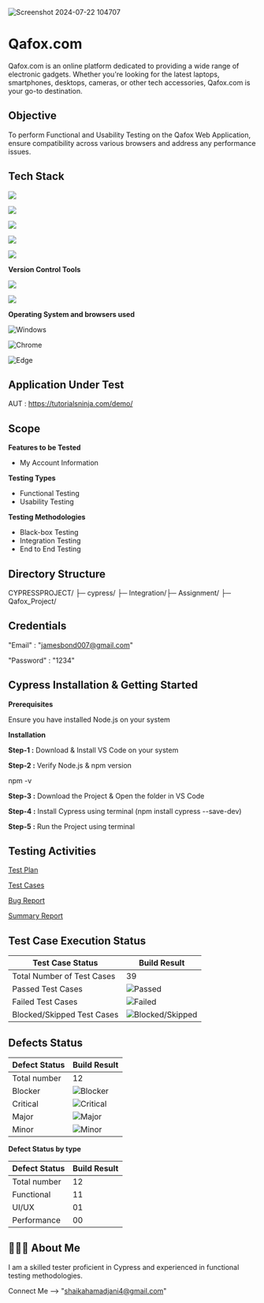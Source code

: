 
![Screenshot 2024-07-22 104707](https://github.com/user-attachments/assets/7f79bfaa-6004-4484-88e3-47a041aa22d3)

# Qafox.com

Qafox.com is an online platform dedicated to providing a wide range of electronic gadgets. Whether you're looking for the latest laptops, smartphones, desktops, cameras, or other tech accessories, Qafox.com is your go-to destination.


## Objective
To perform Functional and Usability Testing on the Qafox Web Application, ensure compatibility across various browsers and address any performance issues.
## Tech Stack
![](https://img.shields.io/badge/Cypress-17202C?logo=cypress&logoColor=white&style=flat)

![](https://img.shields.io/badge/Node.js-43853D?logo=node.js&logoColor=white&style=flat)

![](https://img.shields.io/badge/JavaScript-F7DF1E?logo=javascript&logoColor=white&style=flat)

![](https://img.shields.io/badge/HTML-E34F26?logo=html5&logoColor=white&style=flat)

![](https://img.shields.io/badge/CSS-1572B6?logo=css3&logoColor=white&style=flat)

**Version Control Tools**

![](https://img.shields.io/badge/Git-F05032?logo=git&logoColor=white&style=flat)

![](https://img.shields.io/badge/GitHub-181717?logo=github&logoColor=white&style=flat)

**Operating System and browsers used**

![Windows](https://img.shields.io/badge/Windows-00ADEF?logo=windows&logoColor=white&style=flat)

![Chrome](https://img.shields.io/badge/Chrome-4285F4?logo=google-chrome&logoColor=white&style=flat)

![Edge](https://img.shields.io/badge/Edge-5C2D91?logo=microsoft-edge&logoColor=white&style=flat)




## Application Under Test
AUT : https://tutorialsninja.com/demo/
## Scope
**Features to be Tested**

- My Account Information

**Testing Types**

- Functional Testing
- Usability Testing

**Testing Methodologies**

- Black-box Testing
- Integration Testing
- End to End Testing




## Directory Structure
CYPRESSPROJECT/ ├─ cypress/ ├─ Integration/├─ Assignment/ ├─ Qafox_Project/
## Credentials
"Email" : "jamesbond007@gmail.com"

"Password" : "1234"
## Cypress Installation & Getting Started

**Prerequisites**

Ensure you have installed Node.js on your system

**Installation**

**Step-1 :** Download & Install VS Code on your system

**Step-2 :** Verify Node.js & npm version 

npm -v

**Step-3 :** Download the Project & Open the folder in VS Code

**Step-4 :** Install Cypress using terminal (npm install cypress --save-dev)

**Step-5 :** Run the Project using terminal

## Testing Activities

[Test Plan](https://docs.google.com/document/d/1zd-iJ4qbOCub2Akjz5xCOgsxmzfAnNdfzbnsnCI3h-E/edit?usp=sharing)

[Test Cases ](https://docs.google.com/spreadsheets/d/17zBkeIxIoAwVeN3DOithUHVJsub6SpJz/edit?usp=sharing&ouid=115942865281776832414&rtpof=true&sd=true)

[Bug Report](https://docs.google.com/spreadsheets/d/13MWMym1XoZ9n4RHOIFa2m1f_WufGDqAA/edit?usp=sharing&ouid=115942865281776832414&rtpof=true&sd=true)

[Summary Report](https://docs.google.com/document/d/1gSBNJ0BFo8XMbQboxaGnKv02Y46IEibZ/edit?usp=sharing&ouid=115942865281776832414&rtpof=true&sd=true)

## Test Case Execution Status
| Test Case Status            | Build Result        |
|-----------------------------|---------------------|
| Total Number of Test Cases  | 39                  |
| Passed Test Cases           | ![Passed](https://img.shields.io/badge/-27-green) |
| Failed Test Cases           | ![Failed](https://img.shields.io/badge/-12-red) |
| Blocked/Skipped Test Cases  | ![Blocked/Skipped](https://img.shields.io/badge/-00-yellow) |

## Defects Status

| Defect Status   | Build Result |        
|-----------------|--------------|
| Total number    | 12           |                  
| Blocker         | ![Blocker](https://img.shields.io/badge/-00-null) |
| Critical        | ![Critical](https://img.shields.io/badge/-11-red) |
| Major           | ![Major](https://img.shields.io/badge/-01-yellow) |
| Minor           | ![Minor](https://img.shields.io/badge/-00-green) |   

**Defect Status by type**

| Defect Status   | Build Result |        
|-----------------|--------------|
| Total number    | 12 |                 |          
| Functional      | 11 |
| UI/UX           | 01 |
| Performance     | 00 |   

## 🙋🏻‍♂️ About Me

I am a skilled tester proficient in Cypress and experienced in functional testing methodologies.

Connect Me --> "shaikahamadjani4@gmail.com"
